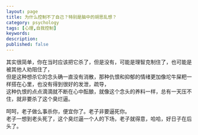 ```yaml
---
layout: page
title: 为什么控制不了自己？特别是脑中的胡思乱想？
category: psychology
tags: [心理,自我控制]
keywords:
description:
published: false
---
```


其实很简单，你在当时应该把它杀了，但是没有，可能是理智克制住了，也可能是被其他人劝阻住了，  
但是这种想杀它的念头确一直没有消散，那种仇恨和抑郁的情绪更加像坨牛屎粑一样搭在心里，也没有得到很好的发泄，疏导，   
这种仇恨的点点滴滴就不断在心中酝酿，就像这个念头的养料一样，总有一天压不住，就非要杀了这个臭烂逼。  

呵呵，老子做么事杀你，便宜你了。老子非要逼死你。  
老子一想到老头死了，这个臭烂逼一个人的下场，老子就得意，哈哈，好日子在后头了。  












